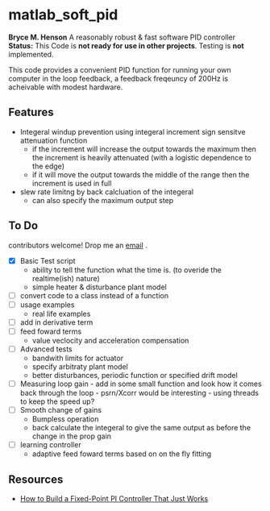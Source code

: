 # matlab_soft_pid
**Bryce M. Henson** 
A reasonably robust & fast software PID controller  
**Status:** This Code is **not ready for use in other projects**. Testing is **not** implemented.

This code provides a convenient PID function for running your own computer in the loop feedback, a feedback freqeuncy of 200Hz is acheivable with modest hardware.

## Features
- Integeral windup prevention using integeral increment sign sensitve attenuation function
  - if the increment will increase the output towards the maximum then the increment is heavily attenuated (with a logistic dependence to the edge)
  - if it will move the output towards the middle of the range then the increment is used in full
- slew rate limitng by back calcluation of the integeral
  - can also specify the maximum output step
  

## To Do
contributors welcome! Drop me an [email](mailto:bryce.m.henson+github.matlab_soft_pid@gmail.com?subject=I%20would%20Like%20to%20Contribute[github][matlab_soft_pid]) .

- [x] Basic Test script
  - ability to tell the function what the time is. (to overide the realtime(ish) nature)
  - simple heater & disturbance plant model
- [ ] convert code to a class instead of a function
- [ ] usage examples
  - real life examples
- [ ] add in derivative term
- [ ] feed foward terms
  - value veclocity and acceleration compensation
- [ ] Advanced tests
  - bandwith limits for actuator
  - specify arbitraty plant model
  - better disturbances, periodic function or specified drift model
- [ ] Measuring loop gain
      - add in some small function and look how it comes back through the loop
      - psrn/Xcorr would be interesting
      - using threads to keep the speed up?
- [ ] Smooth change of gains
  - Bumpless operation
  - back calculate the integeral to give the same output as before the change in the prop gain
- [ ] learning controller
  - adaptive feed foward terms based on on the fly fitting

## Resources
- [How to Build a Fixed-Point PI Controller That Just Works](https://www.embeddedrelated.com/showarticle/121.php)